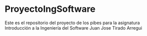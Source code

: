 # ProyectoIngSoftware
Este es el repositorio del proyecto de los pibes para la asignatura Introducción a la Ingeniería del Software
Juan Jose Tirado Arregui